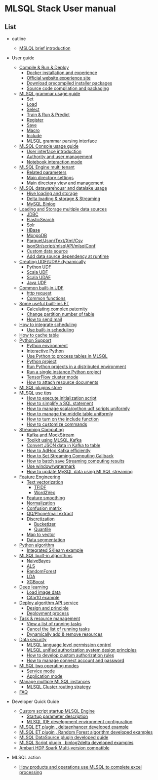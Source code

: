 <!--
  Licensed to the Apache Software Foundation (ASF) under one
  or more contributor license agreements.  See the NOTICE file
  distributed with this work for additional information
  regarding copyright ownership.  The ASF licenses this file
  to you under the Apache License, Version 2.0 (the
  "License"); you may not use this file except in compliance
  with the License.  You may obtain a copy of the License at

    http://www.apache.org/licenses/LICENSE-2.0

  Unless required by applicable law or agreed to in writing,
  software distributed under the License is distributed on an
  "AS IS" BASIS, WITHOUT WARRANTIES OR CONDITIONS OF ANY
  KIND, either express or implied.  See the License for the
  specific language governing permissions and limitations
  under the License.
-->

# MLSQL Stack User manual             

## List

* outline
    * [MSLQL brief introduction](getting_started/READEME.md)        

* User guide
    * [Compile & Run & Deploy](installation/README.md)
        * [Docker installation and experience](installation/docker.md)
        * [Official website experience site](installation/trymlsql.md)
        * [Download precompiled installer packages](installation/downloa_prebuild_package.md)
        * [Source code compilation and packaging](installation/compile.md)
    * [MLSQL grammar usage guide](grammar/README.md)
        * [Set](grammar/set.md) 
        * [Load](grammar/load.md)
        * [Select](grammar/select.md)
        * [Train & Run & Predict](grammar/et_statement.md)
        * [Register](grammar/register.md)
        * [Save](grammar/save.md)
        * [Macro](grammar/macro.md)
        * [Include](grammar/include.md)
        * [MLSQL grammar parsing interface](grammar/analyze.md)
    * [MLSQL Console usage guide](console/README.md)
        * [User interface introduction](console/console_usage.md)
        * [Authority and user management](console/auth_user.md)
        * [Notebook interaction mode](console/notebook.md)
    * [MLSQL Engine multi tenant](multi_tenement/README.md)
        * [Related parameters](multi_tenement/conf.md)
        * [Main directory settings](multi_tenement/home.md)
        * [Main directory view and management](multi_tenement/home_fs.md)    
    * [MLSQL datawarehousr and datalake usage](datahouse/README.md)
        * [Hive loading and storage](datahouse/hive.md)
        * [Delta loading & storage & Streaming](datahouse/delta.md)       
        * [MySQL Binlog](datahouse/binlog.md)                                                                               
    * [Loading and Storage multiple data sources](datasource/README.md)      
        * [JDBC](datasource/jdbc.md)
        * [ElasticSearch](datasource/es.md)
        * [Solr](datasource/solr.md)
        * [HBase](datasource/hbase.md)
        * [MongoDB](datasource/mongodb.md)
        * [Parquet/Json/Text/Xml/Csv](datasource/file.md)
        * [jsonStr/script/mlsqlAPI/mlsqlConf](datasource/mlsql_source.md)        
        * [Custom data source](datasource/other.md)
        * [Add data source dependency at runtime](datasource/dynamically_add.md)
    * [Creating UDF/UDAF dynamically](udf/README.md)
        * [Python UDF](udf/python_udf.md)       
        * [Scala UDF](udf/scala_udf.md)
        * [Scala UDAF](udf/scala_udaf.md)
        * [Java UDF](udf/java_udf.md)    
    * [Common built-in UDF](system_udf/README.md)
        * [http request](system_udf/http.md)
        * [Common functions](system_udf/vec.md)                       
    * [Some useful built-ins ET](process/README.md)                              
       * [Calculating complex paternity](process/estimator_transformer/TreeBuildExt.md)
       * [Change partition number of table](process/estimator_transformer/RepartitionExt.md)
       * [How to send mail](process/estimator_transformer/SendMessage.md) 
    * [How to integrate scheduling](scheduler/README.md)
       * [Use built-in scheduling](scheduler/buildin_scheduler.md)
    * [How to cache table](process/estimator_transformer/CacheExt.md)                                       
    * [Python Support](python/README.md)
        * [Python environment](python/python-env.md)        
        * [Interactive Python](python/interactive.md)
        * [Use Python to process tables in MLSQL](python/table.md)
        * [Python project](python/project.md)                
        * [Run Python projects in a distributed environment](python/distribute-python.md)
        * [Run a single instance Python project](python/python.md)
        * [TensorFlow cluster mode](python/dtf.md)
        * [How to attach resource documents](python/resource.md)
    * [MLSQL plugins store](plugins/README.md)          
    * [MLSQL use tips](include/README.md)    
        * [How to execute initialization script](include/init.md)    
        * [How to simplify a SQL statement](include/sql.md)        
        * [How to manage scala/python udf scripts uniformly](include/include_script.md)        
        * [How to manage the middle table uniformly](include/table.md)
        * [How to turn on the include function](include/enable.md)
        * [How to customize commands](include/commands.md)        
    * [Streaming Computing](stream/README.md)        
        * [Kafka and MockStream](stream/datasource.md)
        * [Toolkit using MLSQL Kafka](stream/kakfa_tool.md)           
        * [Convert JSON data in Kafka to table](stream/data_convert.md)
        * [How to AdHoc Kafka efficiently](stream/query_kafka.md)
        * [How to Set Streaming Computing Callback](stream/callback.md)
        * [How to batch save Streaming computing results](stream/batch.md)
        * [Use window/watermark](stream/window_wartermark.md) 
        * [How to update MySQL data using MLSQL streaming](stream/stream_mysql_update.md)                       
    * [Feature Engineering](feature/README.md)          
        * [Text vectorization](feature/nlp.md)
            * [TFIDF](feature/tfidf.md)
            * [Word2Vec](feature/word2vec.md)
        * [Feature smoothing](feature/scale.md)
        * [Normalization](feature/normalize.md)
        * [Confusion matrix](feature/confusion_matrix.md)
        * [QQ/Phone/mail extract](feature/some_extract.md)           
        * [Discretization](feature/discretizer/README.md)
            * [Bucketizer](feature/discretizer/bucketizer.md)
            * [Quantile](feature/discretizer/quantile.md)      
        * [Map to vector](feature/vecmap.md)              
        * [Data segmentation](feature/rate_sample.md)                                        
    * [Python algorithm](python_alg/README.md)
        * [Integrated SKlearn example](python_alg/sklearn.md)           
    * [MLSQL built-in algorithms](algs/README.md)
        * [NaiveBayes](algs/naive_bayes.md)
        * [ALS](algs/als.md)
        * [RandomForest](algs/random_forest.md)        
        * [LDA](algs/lda.md)        
        * [XGBoost](algs/xgboost.md)    
    * [Deep learning](dl/README.md)
        * [Load image data](dl/load_image.md)
        * [Cifar10 example](dl/cifar10.md)        
    * [Deploy algorithm API service](api_deploy/README.md)
        * [Design and principle](api_deploy/design.md)
        * [Deployment process](api_deploy/case.md)                
    * [Task & resource management](jobs/README.md)
        * [View a list of running tasks](jobs/list_jobs.md)
        * [Cancel the list of running tasks](jobs/cancel_job.md)
        * [Dynamically add & remove resources](jobs/dynamic_resource.md)    
    * [Data security](security/README.md)
        * [MLSQL language level permission control](security/compile-auth.md)
        * [MLSQL unified authorization system design principles](security/design.md)
        * [How to develop custom authorization rules](security/build.md)
        * [How to manage connect account and password](security/user_password.md)    
    * [MLSQL two operating modes](mode/README.md)
        * [Service mode](mode/service.md)
        * [Application mode](mode/application.md)                                   
    * [Manage multiple MLSQL instances](cluster/README.md)
        * [MLSQL Cluster routing strategy](cluster/route.md)        
    * [FAQ](qa/README.md)        
        

* Developer Quick Guide
    * [Custom script startup MLSQL Engine](installation/run.md)
        * [Startup parameter description](installation/startup-configuration.md)       
        * [MLSQL IDE development environment configuration](installation/ide.md)
    * [MLSQL ET plugin , deltaenhancer developed example](develop/et_delta_enhancer.md)
    * [MLSQL ET plugin , Random Forest algorithm developed examples](develop/et.md) 
    * [MLSQL DataSource plugin developed guide](develop/datasource.md)
    * [MLSQL Script plugin , binlog2delta developed examples](develop/binlog2delta.md)
    * [Ambari HDP Spark Multi-version compatible](develop/ambari_multi_spark.md)     

* MLSQL action 
    * [How products and operations use MLSQL to complete excel processing](action/mlsql-excel.md) 
           
         
    
           
           


    
        
